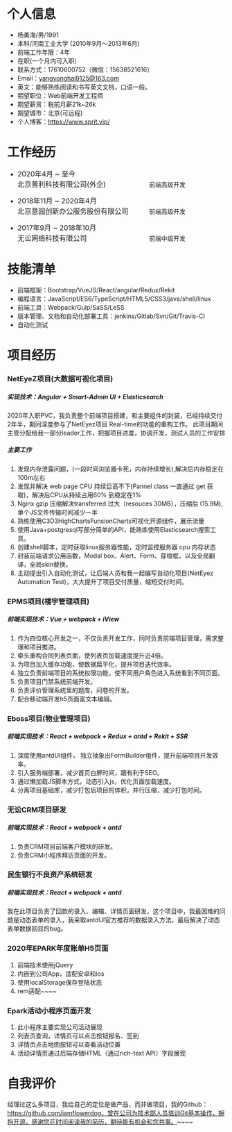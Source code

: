 # 个人信息

* 杨勇海/男/1991
* 本科/河南工业大学 (2010年9月～2013年6月)
* 前端工作年限：4年
* 在职(一个月内可入职）
* 联系方式：17610600752（微信：15638521616）
* Email：yangyonghai9125@163.com
* 英文：能够熟练阅读和书写英文文档，口语一般。
* 期望职位：Web前端开发工程师
* 期望薪资：税前月薪21k~26k
* 期望城市：北京(可远程)
* 个人博客：https://www.sprit.vip/

# 工作经历
* <span class="size" style="font-size:16px; width: 200px; display: inline-block">2020年4月 ~ 至今</span> <span class="size" style="font-size:16px; width: 300px; display: inline-block">北京普利科技有限公司(外企)</span>    前端高级开发

* <span class="size" style="font-size:16px; width: 200px; display: inline-block">2018年11月 ~ 2020年4月</span> <span class="size" style="font-size:16px; width: 300px; display: inline-block">北京意园创新办公服务股份有限公司</span>  前端高级开发

* <span class="size" style="font-size:16px; width: 200px; display: inline-block">2017年9月 ~ 2018年10月</span> <span class="size" style="font-size:16px; width: 300px; display: inline-block">无讼网络科技有限公司</span>  前端中级开发

# 技能清单

* 前端框架：Bootstrap/VueJS/React/angular/Redux/Rekit
* 编程语言：JavaScript/ES6/TypeScript/HTML5/CSS3/java/shell/linux
* 前端工具：Webpack/Gulp/SaSS/LeSS
* 版本管理、文档和自动化部署工具：jenkins/Gitlab/Svn/Git/Travis-CI
* 自动化测试



# 项目经历
### NetEyeZ项目(大数据可视化项目)

##### 实现技术：Angular + Smart-Admin UI + Elasticsearch

2020年入职PVC，我负责整个前端项目搭建，和主要组件的封装，已经持续交付2年半，期间深度参与了NetEyez项目 Real-time的功能的重构工作。
此项目期间主管分配给我一部分leader工作，把握项目进度，协调开发，测试人员的工作安排

##### 主要工作
1. 发现内存泄露问题，(一段时间浏览器卡死，内存持续增长),解决后内存稳定在100m左右
2. 发现并解决 web page CPU 持续巨高不下(Pannel class 一直通过 get 获取)，解决后CPU从持续占用60% 到稳定在1%
3. Nginx gzip 压缩解决transferred 过大（resouces 30MB），压缩后 (15.9M), 单个JS文件传输时间减少一半
4. 熟练使用C3D3HighChartsFunsionCharts可视化开源组件，展示流量
5. 使用Java+postgresql写部分简单的API，能熟练使用Elasticsearch搜索工具。
6. 创建shell脚本，定时获取linux服务器性能，定时监控服务器 cpu 内存状态
7. 封装前端请求公用函数，Modal box、Alert、Form、穿梭框，以及全局翻译，全局skin替换。
8. 主动提出引入自动化测试，让后端人员和我一起编写自动化项目(NetEyez Automation Test)，大大提升了项目交付质量，缩短交付时间。

### EPMS项目(楼宇管理项目)

##### 前端实现技术：Vue + webpack + iView

1. 作为四位核心开发之一，不仅负责开发工作，同时负责前端项目管理，需求整理和项目推进。
2. 牵头重构合同列表页面，使列表页加载速度提升近4倍。
3. 为项目加入缓存功能，使数据扁平化，提升项目迭代效率。
4. 独立负责前端项目的系统权限功能，使不同用户角色进入系统看到不同页面。
5. 负责项目门禁系统前端开发。
6. 负责评价管理系统里的题库，问卷的开发。
7. 配合移动端开发h5页面富文本编辑。

### Eboss项目(物业管理项目)

##### 前端实现技术：React + webpack + Redux + antd + Rekit + SSR

1. 深度使用antdUI组件， 独立抽象出FormBuilder组件，提升前端项目开发效率。
2. 引入服务端部署，减少首页白屏时间，跟有利于SEO。
3. 通过懒加载JS脚本方式，动态引入js，优化页面加载速度。
4. 分离项目基础库，减少打包后项目的体积，并行压缩，减少打包时间。

### 无讼CRM项目研发

##### 前端实现技术：React + webpack + antd

1. 负责CRM项目前端客户模块的研发。
2. 负责CRM小程序拜访页面的开发。

### 民生银行不良资产系统研发

##### 前端实现技术：React + webpack + antd

我在此项目负责了回款的录入、编辑、详情页面研发，这个项目中，我最困难的问题是动态表单的录入，我采取antdUI官方推荐的数据录入方法，最后解决了动态表单数据回显的bug。

###  2020年EPARK年度账单H5页面
1. 前端技术使用jQuery
2. 内嵌到公司App，适配安卓和ios
3. 使用localStorage保存登陆状态
4. rem适配~~~~

###  Epark活动小程序页面开发
1. 此小程序主要实现公司活动展现
2. 列表页查询，详情页可以点击按钮报名、签到
3. 详情页点击地图按钮可以查看活动位置
4. 活动详情页通过后端存储HTML（通过rich-text API）字段展现



# 自我评价

经理过这么多项目，我给自己的定位是做产品，而非做项目，我的Github：https://github.com/iamflowerdog，曾在公司为技术部人员培训Git基本操作，拥抱开源，感谢您花时间阅读我的简历，期待能有机会和您共事。~~~~